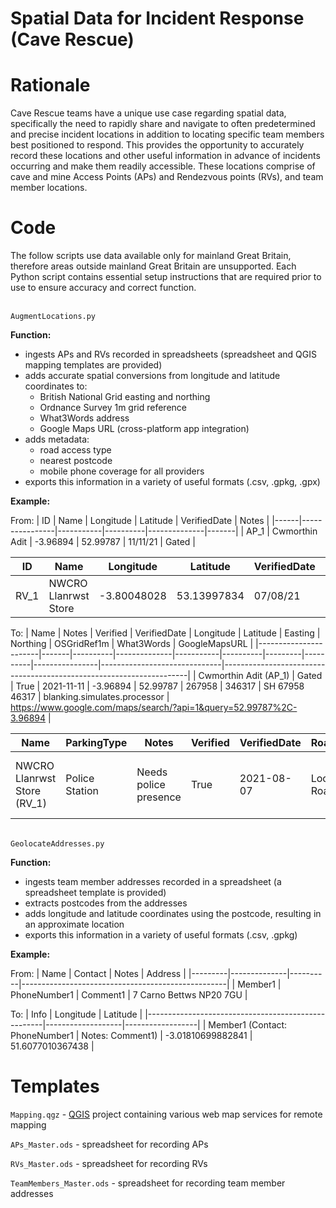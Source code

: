 # Spatial Data for Incident Response (Cave Rescue)



# Rationale

Cave Rescue teams have a unique use case regarding spatial data, specifically the need to rapidly share and navigate to often predetermined and precise incident locations in addition to locating specific team members best positioned to respond. This provides the opportunity to accurately record these locations and other useful information in advance of incidents occurring and make them readily accessible. These locations comprise of cave and mine Access Points (APs) and Rendezvous points (RVs), and team member locations.



# Code
The follow scripts use data available only for mainland Great Britain, therefore areas outside mainland Great Britain are unsupported. Each Python script contains essential setup instructions that are required prior to use to ensure accuracy and correct function.

\
```AugmentLocations.py```

**Function:**
- ingests APs and RVs recorded in spreadsheets (spreadsheet and QGIS mapping templates are provided)
- adds accurate spatial conversions from longitude and latitude coordinates to:
  - British National Grid easting and northing
  - Ordnance Survey 1m grid reference
  - What3Words address
  - Google Maps URL (cross-platform app integration)
- adds metadata:
  - road access type
  - nearest postcode
  - mobile phone coverage for all providers
- exports this information in a variety of useful formats (.csv, .gpkg, .gpx)

**Example:**

From:
| ID   | Name           | Longitude | Latitude | VerifiedDate | Notes |
|------|----------------|-----------|----------|--------------|-------|
| AP_1 | Cwmorthin Adit | -3.96894  | 52.99787 | 11/11/21     | Gated |

| ID   | Name                 | Longitude   | Latitude    | VerifiedDate | ParkingType    | Notes                                                                                               |
|------|----------------------|-------------|-------------|--------------|----------------|-----------------------------------------------------------------------------------------------------|
| RV_1 | NWCRO Llanrwst Store | -3.80048028 | 53.13997834 | 07/08/21     | Police Station | Needs police presence |

To:
| Name                  | Notes | Verified | VerifiedDate | Longitude | Latitude | Easting | Northing | OSGridRef1m    | What3Words                   | GoogleMapsURL                                                       |
|-----------------------|-------|----------|--------------|-----------|----------|---------|----------|----------------|------------------------------|---------------------------------------------------------------------|
| Cwmorthin Adit (AP_1) | Gated | True     | 2021-11-11   | -3.96894  | 52.99787 | 267958  | 346317   | SH 67958 46317 | blanking.simulates.processor | https://www.google.com/maps/search/?api=1&query=52.99787%2C-3.96894 |

| Name                        | ParkingType    | Notes                                                                                               | Verified | VerifiedDate | RoadAccessType    | Postcode | MobileCoverage                                          | Longitude   | Latitude    | Easting | Northing | OSGridRef1m    | What3Words           | GoogleMapsURL                                                             |
|-----------------------------|----------------|-----------------------------------------------------------------------------------------------------|----------|--------------|-------------------|----------|---------------------------------------------------------|-------------|-------------|---------|----------|----------------|----------------------|---------------------------------------------------------------------------|
| NWCRO Llanrwst Store (RV_1) | Police Station | Needs police presence | True     | 2021-08-07   | Local Access Road | LL260DF  | EE (Green), Three (Green), Vodafone (Green), O2 (Green) | -3.80048028 | 53.13997834 | 279659  | 361827   | SH 79659 61827 | saying.lousy.elevate | https://www.google.com/maps/search/?api=1&query=53.13997834%2C-3.80048028 |

\
```GeolocateAddresses.py```

**Function:**
- ingests team member addresses recorded in a spreadsheet (a spreadsheet template is provided)
- extracts postcodes from the addresses
- adds longitude and latitude coordinates using the postcode, resulting in an approximate location
- exports this information in a variety of useful formats (.csv, .gpkg)

**Example:**

From:
| Name    | Contact      | Notes    | Address                                           |
|---------|--------------|----------|---------------------------------------------------|
| Member1 | PhoneNumber1 | Comment1 | 7 Carno Bettws NP20 7GU                     |

To:
| Info                                               | Longitude         | Latitude         |
|----------------------------------------------------|-------------------|------------------|
| Member1 (Contact: PhoneNumber1 \| Notes: Comment1) | -3.01810699882841 | 51.6077010367438 |



# Templates
```Mapping.qgz``` - [QGIS](https://qgis.org/en/site/) project containing various web map services for remote mapping

```APs_Master.ods``` - spreadsheet for recording APs

```RVs_Master.ods``` - spreadsheet for recording RVs

```TeamMembers_Master.ods``` - spreadsheet for recording team member addresses
